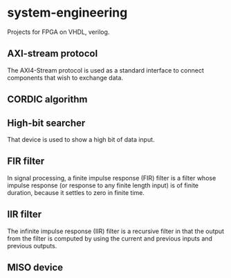 # system-engineering
Projects for FPGA on VHDL, verilog.
## AXI-stream protocol
The AXI4-Stream protocol is used as a standard interface to connect components that wish to exchange data.
## CORDIC algorithm
## High-bit searcher
That device is used to show a high bit of data input. 
## FIR filter
In signal processing, a finite impulse response (FIR) filter is a filter whose impulse response (or response to any finite length input) is of finite duration, because it settles to zero in finite time.
## IIR filter
The infinite impulse response (IIR) filter is a recursive filter in that the output from the filter is computed by using the current and previous inputs and previous outputs.
## MISO device